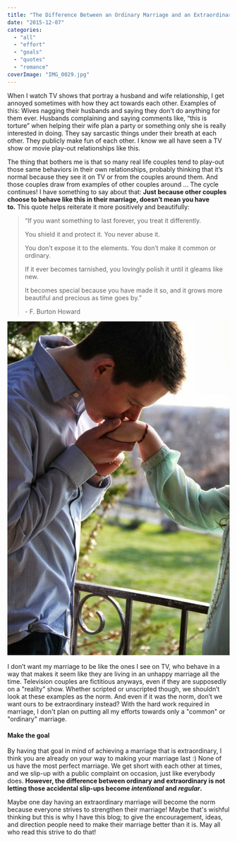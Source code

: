 ```yaml
---
title: "The Difference Between an Ordinary Marriage and an Extraordinary Marriage"
date: "2015-12-07"
categories: 
  - "all"
  - "effort"
  - "goals"
  - "quotes"
  - "romance"
coverImage: "IMG_0029.jpg"
---
```


When I watch TV shows that portray a husband and wife relationship, I get annoyed sometimes with how they act towards each other. Examples of this: Wives nagging their husbands and saying they don't do anything for them ever. Husbands complaining and saying comments like, “this is torture” when helping their wife plan a party or something only she is really interested in doing. They say sarcastic things under their breath at each other. They publicly make fun of each other. I know we all have seen a TV show or movie play-out relationships like this.

The thing that bothers me is that so many real life couples tend to play-out those same behaviors in their own relationships, probably thinking that it’s normal because they see it on TV or from the couples around them. And those couples draw from examples of other couples around … The cycle continues! I have something to say about that: **Just because other couples choose to behave like this in their marriage, doesn’t mean you have to.** This quote helps reiterate it more positively and beautifully:

> “If you want something to last forever, you treat it differently.
> 
> You shield it and protect it. You never abuse it.
> 
> You don’t expose it to the elements. You don’t make it common or ordinary.
> 
> If it ever becomes tarnished, you lovingly polish it until it gleams like new.
> 
> It becomes special because you have made it so, and it grows more beautiful and precious as time goes by.”
> 
> \- F. Burton Howard

[![if you want something to last forever, you treat it differently, newlywed photo shoot, photo shoot at provo castle, engagement pictures at provo castle, f. burton howard quote, treating your marriage differently, making your marriage extraordinary](/images/IMG_3761.jpg)](http://freshlymarried.com/wp-content/uploads/2015/12/IMG_3761.jpg)

I don’t want my marriage to be like the ones I see on TV, who behave in a way that makes it seem like they are living in an unhappy marriage all the time. Television couples are fictitious anyways, even if they are supposedly on a "reality" show. Whether scripted or unscripted though, we shouldn’t look at these examples as the norm. And even if it was the norm, don’t we want ours to be extraordinary instead? With the hard work required in marriage, I don't plan on putting all my efforts towards only a "common" or "ordinary" marriage.

#### Make the goal

By having that goal in mind of achieving a marriage that is extraordinary, I think you are already on your way to making your marriage last :) None of us have the most perfect marriage. We get short with each other at times, and we slip-up with a public complaint on occasion, just like everybody does. **However, the difference between ordinary and extraordinary is not letting those accidental slip-ups become _intentional_ and _regular_.**

Maybe one day having an extraordinary marriage will become the norm because everyone strives to strengthen their marriage! Maybe that's wishful thinking but this is why I have this blog; to give the encouragement, ideas, and direction people need to make their marriage better than it is. May all who read this strive to do that!
